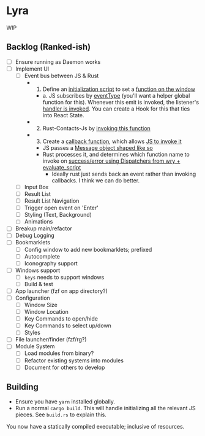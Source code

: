 # Lyra

WIP

## Backlog (Ranked-ish)

- [ ] Ensure running as Daemon works
- [ ] Implement UI
  - [ ] Event bus between JS & Rust
    - 1. Define an [initialization script](https://github.com/tauri-apps/tauri/blob/dev/tauri/src/app/utils.rs#L102) to set a [function on the window](https://github.com/tauri-apps/tauri/blob/dev/tauri/src/app/utils.rs#L165)
      - a. JS subscribes by [eventType](https://github.com/tauri-apps/tauri/blob/dev/tauri/src/app/utils.rs#L107) (you'll want a helper global function for this). Whenever this emit is invoked, the listener's [handler is invoked](https://github.com/tauri-apps/tauri/blob/dev/tauri/src/app/utils.rs#L128). You can create a Hook for this that ties into React State.
    - 2. Rust-Contacts-Js by [invoking this function](https://github.com/tauri-apps/tauri/blob/dev/tauri/src/app/event.rs#L84)
    - 3. Create a [callback function](https://github.com/tauri-apps/tauri/blob/dev/tauri/src/app/utils.rs#L183), which allows [JS to invoke it](https://github.com/tauri-apps/tauri/blob/dev/tauri/src/app/utils.rs#L87-L89)
      - JS passes a [Message object shaped like so](https://github.com/tauri-apps/tauri/blob/dev/tauri/src/app/utils.rs#L22)
      - Rust processes it, and determines which function name to invoke on [success/error using Dispatchers from wry + evaluate_script](https://github.com/tauri-apps/tauri/blob/dev/tauri/src/app/utils.rs#L305)
        - Ideally rust just sends back an event rather than invoking callbacks. I think we can do better.
  - [ ] Input Box
  - [ ] Result List
  - [ ] Result List Navigation
  - [ ] Trigger open event on 'Enter'
  - [ ] Styling (Text, Background)
  - [ ] Animations
- [ ] Breakup main/refactor
- [ ] Debug Logging
- [ ] Bookmarklets
  - [ ] Config window to add new bookmarklets; prefixed
  - [ ] Autocomplete
  - [ ] Iconography support
- [ ] Windows support
  - [ ] `keys` needs to support windows
  - [ ] Build & test
- [ ] App launcher (fzf on app directory?)
- [ ] Configuration
  - [ ] Window Size
  - [ ] Window Location
  - [ ] Key Commands to open/hide
  - [ ] Key Commands to select up/down
  - [ ] Styles
- [ ] File launcher/finder (fzf/rg?)
- [ ] Module System
  - [ ] Load modules from binary?
  - [ ] Refactor existing systems into modules
  - [ ] Document for others to develop

## Building

- Ensure you have `yarn` installed globally.
- Run a normal `cargo build`. This will handle initializing all the relevant JS pieces. See `build.rs` to explain this.

You now have a statically compiled executable; inclusive of resources.

